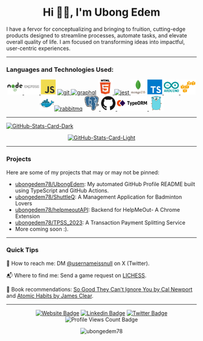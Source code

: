 <div align="center">
<h1 align="center">Hi 👋🏾, I'm Ubong Edem</h1>

<p align="left">I have a fervor for conceptualizing and bringing to fruition, cutting-edge products designed to streamline processes, automate tasks, and elevate overall quality of life. I am focused on transforming ideas into impactful, user-centric experiences.</p>
<hr>

<h3 align="left">Languages and Technologies Used:</h3>
 <a href="https://nodejs.org" target="_blank" rel="noreferrer"> <img src="https://raw.githubusercontent.com/devicons/devicon/master/icons/nodejs/nodejs-original-wordmark.svg" alt="nodejs" width="40" height="40"/> </a><a href="https://expressjs.com" target="_blank" rel="noreferrer"> <img src="https://raw.githubusercontent.com/devicons/devicon/master/icons/express/express-original-wordmark.svg" alt="express" width="40" height="40"/> </a><a href="https://developer.mozilla.org/en-US/docs/Web/JavaScript" target="_blank" rel="noreferrer"> <img src="https://raw.githubusercontent.com/devicons/devicon/master/icons/javascript/javascript-original.svg" alt="javascript" width="40" height="40"/></a> <a href="https://git-scm.com/" target="_blank" rel="noreferrer"> <img src="https://www.vectorlogo.zone/logos/git-scm/git-scm-icon.svg" alt="git" width="40" height="40"/> </a><a href="https://graphql.org" target="_blank" rel="noreferrer"> <img src="https://www.vectorlogo.zone/logos/graphql/graphql-icon.svg" alt="graphql" width="40" height="40"/></a> <a href="https://www.w3.org/html/" target="_blank" rel="noreferrer"> <img src="https://raw.githubusercontent.com/devicons/devicon/master/icons/html5/html5-original-wordmark.svg" alt="html5" width="40" height="40"/> </a><a href="https://jestjs.io" target="_blank" rel="noreferrer"> <img src="https://www.vectorlogo.zone/logos/jestjsio/jestjsio-icon.svg" alt="jest" width="40" height="40"/> </a><a href="https://www.mongodb.com/" target="_blank" rel="noreferrer"> <img src="https://raw.githubusercontent.com/devicons/devicon/master/icons/mongodb/mongodb-original-wordmark.svg" alt="mongodb" width="40" height="40"/></a>  <a href="https://www.typescriptlang.org/" target="_blank" rel="noreferrer"> <img src="https://raw.githubusercontent.com/devicons/devicon/master/icons/typescript/typescript-original.svg" alt="typescript" width="40" height="40"/> </a><a href="https://www.arduino.cc/" target="_blank" rel="noreferrer"><img src="https://raw.githubusercontent.com/devicons/devicon/master/icons/arduino/arduino-original-wordmark.svg" alt="arduino" width="40" height="40"/>
</a><a href="https://aws.amazon.com/" target="_blank" rel="noreferrer"><img src="https://raw.githubusercontent.com/devicons/devicon/master/icons/amazonwebservices/amazonwebservices-original.svg" alt="aws" width="40" height="40"/>
</a><a href="https://www.docker.com/" target="_blank" rel="noreferrer"><img src="https://raw.githubusercontent.com/devicons/devicon/master/icons/docker/docker-original.svg" alt="docker" width="40" height="40"/></a><a href="https://www.rabbitmq.com/" target="_blank" rel="noreferrer"><img src="https://www.rabbitmq.com/img/logo-rabbitmq.svg" alt="rabbitmq" width="80" height="40"/></a>
<a href="https://www.postgresql.org/" target="_blank" rel="noreferrer">
  <img src="https://raw.githubusercontent.com/devicons/devicon/master/icons/postgresql/postgresql-original.svg" alt="postgresql" width="40" height="40"/>
</a>
<a href="https://github.com/features/actions" target="_blank" rel="noreferrer">
  <img src="https://raw.githubusercontent.com/devicons/devicon/master/icons/github/github-original.svg" alt="github-actions" width="40" height="40"/>
</a>
<a href="https://typeorm.io/" target="_blank" rel="noreferrer">
  <img src="https://raw.githubusercontent.com/typeorm/typeorm/master/resources/logo_big.png" alt="typeorm" width="80" height="40"/>
</a>
<a href="https://golang.org/" target="_blank" rel="noreferrer">
  <img src="https://raw.githubusercontent.com/devicons/devicon/master/icons/go/go-original.svg" alt="golang" width="40" height="40"/>
</a>

<hr>
<p align="left"><a href="https://github.com/Ubongedem78/Ubongedem78#gh-dark-mode-only"><img src="https://github-readme-stats.vercel.app/api?username=Ubongedem78&amp;show_icons=true&amp;hide_border=true&amp;include_all_commits=true&amp;card_width=600&amp;custom_title=GitHub%20Open%20Source%20Stats&amp;title_color=3B7EBF&amp;text_color=FFF&amp;icon_color=3B7EBF&amp;hide=contribs&amp;show=reviews,prs_merged,prs_merged_percentage&amp;theme=transparent#gh-dark-mode-only" alt="GitHub-Stats-Card-Dark"></a></p>
<p><a href="https://github.com/Ubongedem78/Ubongedem78#gh-light-mode-only"><img src="https://github-readme-stats.vercel.app/api?username=Ubongedem78&amp;show_icons=true&amp;hide_border=true&amp;include_all_commits=true&amp;card_width=600&amp;custom_title=GitHub%20Open%20Source%20Stats&amp;title_color=3B7EBF&amp;text_color=474A4E&amp;icon_color=3B7EBF&amp;hide=contribs&amp;show=reviews,prs_merged,prs_merged_percentage&amp;theme=transparent#gh-light-mode-only" alt="GitHub-Stats-Card-Light"></a></p>
<hr>
<h3 align="left">Projects</h3>
<div align="left">

Here are some of my projects that may or may not be pinned:

  <ul>
  <li><a href=https://github.com/ubongedem78/UbongEdem target="_blank" rel="noopener noreferrer">ubongedem78/UbongEdem</a>: My automated GitHub Profile README built using TypeScript and GitHub Actions.</li>
  
  <li><a href=https://github.com/ubongedem78/ShuttleQ target="_blank" rel="noopener noreferrer">ubongedem78/ShuttleQ</a>: A Management Application for Badminton Lovers</li>
  
  <li><a href=https://github.com/ubongedem78/helpmeoutAPI target="_blank" rel="noopener noreferrer">ubongedem78/helpmeoutAPI</a>: Backend for HelpMeOut- A Chrome Extension</li>
  
  <li><a href=https://github.com/ubongedem78/TPSS_2023 target="_blank" rel="noopener noreferrer">ubongedem78/TPSS_2023</a>: A Transaction Payment Splitting Service</li>

<li>More coming soon :).</li>

</ul>
</div>

<hr>
<h3 align="left">Quick Tips</h3>
<p align="left">
💬 How to reach me: DM <a href="https://twitter.com/usernameissnull">@usernameissnull</a> on X (Twitter). </p>
<p align="left"> 📬 Where to find me: Send a game request on <a href="https://lichess.org/@/wrapid78">LICHESS</a>. </p>
<p align="left">📖 Book recommendations: <a href="https://www.amazon.com/Good-They-Cant-Ignore-You/dp/1455509124">So Good They Can't Ignore You by Cal Newport</a> and <a href="https://bit.ly/45r1kBH">Atomic Habits by James Clear</a>. </p>

<hr>
<p><a href="https://wr78.me"><img src="https://img.shields.io/badge/-Website-3B7EBF?style=for-the-badge&amp;logo=amp&amp;logoColor=white" alt="Website Badge"></a> <a href="https://linkedin.com/in/ubongedem78/"><img src="https://img.shields.io/badge/-LinkedIn-3B7EBF?style=for-the-badge&amp;logo=Linkedin&amp;logoColor=white" alt="Linkedin Badge"></a> <a href="https://twitter.com/usernameissnull"><img src="https://img.shields.io/badge/-@usernameissnull-3B7EBF?style=for-the-badge&amp;logo=x&amp;logoColor=white" alt="Twitter Badge"></a> <img src="https://komarev.com/ghpvc/?username=Ubongedem78&amp;style=for-the-badge" alt="Profile Views Count Badge"></p>

<p ><img src="https://github-readme-streak-stats.herokuapp.com/?user=ubongedem78&" alt="ubongedem78" /></p>
</div>
